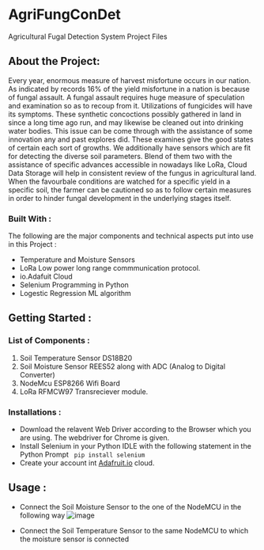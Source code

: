 # AgriFungConDet
Agricultural Fugal Detection System Project Files
## About the Project:
Every year, enormous measure of harvest misfortune occurs in our nation. As indicated by records 16% of the yield misfortune in a nation is because of fungal assault. A fungal
assault requires huge measure of speculation and examination so as to recoup from it. Utilizations of fungicides will have its symptoms. These synthetic concoctions possibly gathered in land in since a long time ago run, and may likewise be cleaned out into drinking water bodies. This issue can be come through with the assistance of some innovation any and past explores did. These examines give the good states of certain each sort of growths. We additionally have sensors which are fit for detecting the diverse soil parameters. Blend of them two with the assistance of specific advances accessible in nowadays like LoRa, Cloud Data Storage will help in consistent review of the fungus in agricultural land. When the favourbale conditions are watched for a specific yield in a specific soil, the farmer can be cautioned so as to follow certain measures in order to hinder fungal development in the underlying stages itself. 

### Built With :
The following are the major components and technical aspects put into use in this Project :
- Temperature and Moisture Sensors 
- LoRa Low power long range commmunication protocol.
- io.Adafuit Cloud
- Selenium Programming in Python 
- Logestic Regression ML algorithm

## Getting Started :
### List of Components :
1. Soil Temperature Sensor DS18B20
2. Soil Moisture Sensor REES52 along with ADC (Analog to Digital Converter)
3. NodeMcu ESP8266 Wifi Board
4. LoRa RFMCW97 Transreciever module.

### Installations :
* Download the relavent Web Driver according to the Browser which you are using. The webdriver for Chrome is given. 
* Install Selenium in your Python IDLE with the following statement in the Python Prompt
           ``` pip install selenium```
* Create your account int [Adafruit.io](https://io.adafruit.com/) cloud.

## Usage :
- Connect the Soil Moisture Sensor to the one of the NodeMCU in the following way
![image](https://user-images.githubusercontent.com/69643168/125249502-ee306e80-e312-11eb-8037-a09ad04bf99a.png)

- Connect the Soil Temperature Sensor to the same NodeMCU to which the moisture sensor is connected
